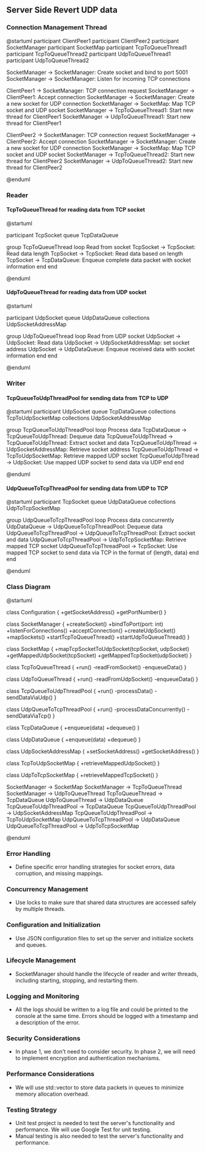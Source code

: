 ## Server Side Revert UDP data

### Connection Management Thread

@startuml
participant ClientPeer1
participant ClientPeer2
participant SocketManager
participant SocketMap
participant TcpToQueueThread1
participant TcpToQueueThread2
participant UdpToQueueThread1
participant UdpToQueueThread2

SocketManager -> SocketManager: Create socket and bind to port 5001
SocketManager -> SocketManager: Listen for incoming TCP connections

ClientPeer1 -> SocketManager: TCP connection request
SocketManager -> ClientPeer1: Accept connection
SocketManager -> SocketManager: Create a new socket for UDP connection
SocketManager -> SocketMap: Map TCP socket and UDP socket
SocketManager -> TcpToQueueThread1: Start new thread for ClientPeer1
SocketManager -> UdpToQueueThread1: Start new thread for ClientPeer1

ClientPeer2 -> SocketManager: TCP connection request
SocketManager -> ClientPeer2: Accept connection
SocketManager -> SocketManager: Create a new socket for UDP connection
SocketManager -> SocketMap: Map TCP socket and UDP socket
SocketManager -> TcpToQueueThread2: Start new thread for ClientPeer2
SocketManager -> UdpToQueueThread2: Start new thread for ClientPeer2

@enduml

### Reader

#### TcpToQueueThread for reading data from TCP socket
@startuml

participant TcpSocket
queue TcpDataQueue

group TcpToQueueThread
    loop Read from socket
        TcpSocket -> TcpSocket: Read data length
        TcpSocket -> TcpSocket: Read data based on length
        TcpSocket -> TcpDataQueue: Enqueue complete data packet with socket information
    end
end

@enduml


#### UdpToQueueThread for reading data from UDP socket

@startuml

participant UdpSocket
queue UdpDataQueue
collections UdpSocketAddressMap

group UdpToQueueThread
    loop Read from UDP socket
        UdpSocket -> UdpSocket: Read data
        UdpSocket -> UdpSocketAddressMap: set socket address
        UdpSocket -> UdpDataQueue: Enqueue received data with socket information
    end
end

@enduml


### Writer

#### TcpQueueToUdpThreadPool for sending data from TCP to UDP

@startuml
participant UdpSocket
queue TcpDataQueue
collections TcpToUdpSocketMap
collections UdpSocketAddressMap

group TcpQueueToUdpThreadPool
    loop Process data
        TcpDataQueue -> TcpQueueToUdpThread: Dequeue data
        TcpQueueToUdpThread -> TcpQueueToUdpThread: Extract socket and data
        TcpQueueToUdpThread -> UdpSocketAddressMap: Retrieve socket address
        TcpQueueToUdpThread -> TcpToUdpSocketMap: Retrieve mapped UDP socket
        TcpQueueToUdpThread -> UdpSocket: Use mapped UDP socket to send data via UDP
    end
end

@enduml


#### UdpQueueToTcpThreadPool for sending data from UDP to TCP

@startuml
participant TcpSocket
queue UdpDataQueue
collections UdpToTcpSocketMap

group UdpQueueToTcpThreadPool
    loop Process data concurrently
        UdpDataQueue -> UdpQueueToTcpThreadPool: Dequeue data
        UdpQueueToTcpThreadPool -> UdpQueueToTcpThreadPool: Extract socket and data
        UdpQueueToTcpThreadPool -> UdpToTcpSocketMap: Retrieve mapped TCP socket
        UdpQueueToTcpThreadPool -> TcpSocket: Use mapped TCP socket to send data via TCP in the format of {length, data}
    end
end

@enduml


### Class Diagram

@startuml

class Configuration
{
    +getSocketAddress()
    +getPortNumber()
}

class SocketManager {
    +createSocket()
    +bindToPort(port: int)
    +listenForConnections()
    +acceptConnection()
    +createUdpSocket()
    +mapSockets()
    +startTcpToQueueThread()
    +startUdpToQueueThread()
}

class SocketMap {
    +mapTcpSocketToUdpSocket(tcpSocket, udpSocket)
    +getMappedUdpSocket(tcpSocket)
    +getMappedTcpSocket(udpSocket)
}

class TcpToQueueThread {
    +run()
    -readFromSocket()
    -enqueueData()
}

class UdpToQueueThread {
    +run()
    -readFromUdpSocket()
    -enqueueData()
}

class TcpQueueToUdpThreadPool {
    +run()
    -processData()
    -sendDataViaUdp()
}

class UdpQueueToTcpThreadPool {
    +run()
    -processDataConcurrently()
    -sendDataViaTcp()
}

class TcpDataQueue {
    +enqueue(data)
    +dequeue()
}

class UdpDataQueue {
    +enqueue(data)
    +dequeue()
}

class UdpSocketAddressMap {
    +setSocketAddress()
    +getSocketAddress()
}

class TcpToUdpSocketMap {
    +retrieveMappedUdpSocket()
}

class UdpToTcpSocketMap {
    +retrieveMappedTcpSocket()
}

SocketManager -> SocketMap
SocketManager -> TcpToQueueThread
SocketManager -> UdpToQueueThread
TcpToQueueThread -> TcpDataQueue
UdpToQueueThread -> UdpDataQueue
TcpQueueToUdpThreadPool -> TcpDataQueue
TcpQueueToUdpThreadPool -> UdpSocketAddressMap
TcpQueueToUdpThreadPool -> TcpToUdpSocketMap
UdpQueueToTcpThreadPool -> UdpDataQueue
UdpQueueToTcpThreadPool -> UdpToTcpSocketMap

@enduml

### Error Handling
- Define specific error handling strategies for socket errors, data corruption, and missing mappings.

### Concurrency Management
- Use locks to make sure that shared data structures are accessed safely by multiple threads.

### Configuration and Initialization
- Use JSON configuration files to set up the server and initialize sockets and queues.

### Lifecycle Management
- SocketManager should handle the lifecycle of reader and writer threads, including starting, stopping, and restarting them.

### Logging and Monitoring
- All the logs should be written to a log file and could be printed to the console at the same time. Errors should be logged with a timestamp and a description of the error.

### Security Considerations
- In phase 1, we don't need to consider security. In phase 2, we will need to implement encryption and authentication mechanisms.

### Performance Considerations
- We will use std::vector<char> to store data packets in queues to minimize memory allocation overhead.

### Testing Strategy
- Unit test project is needed to test the server's functionality and performance. We will use Google Test for unit testing.
- Manual testing is also needed to test the server's functionality and performance.

